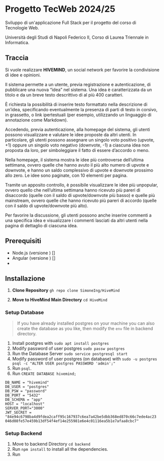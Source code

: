 # Progetto TecWeb 2024/25

Sviluppo di un'applicazione Full Stack per il progetto del corso di Tecnologie Web.  

Università degli Studi di Napoli Federico II, Corso di Laurea Triennale in Informatica.


## Traccia 

Si vuole realizzare **HIVEMIND**, un social network per favorire la condivisione di idee e opinioni. 

Il sistema permette a un utente, previa registrazione e autenticazione, di pubblicare una nuova “idea” nel sistema. 
Una idea è caratterizzata da un titolo e da un breve testo descrittivo di al più 400 caratteri.

È richiesta la possibilità di inserire testo formattato nella descrizione di un’idea, specificando eventualmente la presenza di parti di testo in corsivo, in grassetto, o link ipertestuali (per esempio, utilizzando un linguaggio di annotazione come Markdown).

Accedendo, previa autenticazione, alla homepage del sistema, gli utenti possono visualizzare e valutare le idee proposte da altri utenti.
In particolare, gli utenti possono assegnare un singolo voto positivo (upvote, +1) oppure un singolo voto negativo (downvote, -1) a ciascuna idea non proposta da loro, per simboleggiare il fatto di essere d’accordo o meno.

Nella homepage, il sistema mostra le idee più controverse dell’ultima settimana, ovvero quelle che hanno avuto il più alto numero di upvote e downvote, e hanno un saldo complessivo di upvote e downvote prossimo allo zero. 
Le idee sono paginate, con 10 elementi per pagina.

Tramite un apposito controllo, è possibile visualizzare le idee più unpopular, ovvero quello che nell’ultima settimana hanno ricevuto più pareri di disaccordo (quelle con il saldo di upvote/downvote più basso) e quelle più mainstream, ovvero quelle che hanno ricevuto più pareri di accordo (quelle con il saldo di upvote/downvote più alto).

Per favorire la discussione, gli utenti possono anche inserire commenti a una specifica idea e
visualizzare i commenti lasciati da altri utenti nella pagina di dettaglio di ciascuna idea.

## Prerequisiti 

- Node.js (versione ) []
- Angular (versione ) []
- 

## Installazione 

1. **Clone Repository** `gh repo clone SimoneIng/HiveMind` 

2. **Move to HiveMind Main Directory** `cd HiveMind`

### Setup Database 

> If you have already installed postgres on your machine you can also create the database as you like, then modify the `env` file in backend directory.

1. Install postgres with `sudo apt install postgres`
2. Modify password of user postgres `sudo passw postgres`
3. Run the Database Server `sudo service postgresql start`
4. Modify password of user postgres (on database) with `sudo -u postgres psql -c "ALTER USER postgres PASSWORD 'admin';"`
5. Run `psql`. 
6. Run `CREATE DATABASE hivemind;`

```
DB_NAME = "hivemind"
DB_USER = "postgres"
DB_PSW = "password"
DB_PORT = "5432"
DB_SCHEMA = "app"
HOST = "localhost"
SERVER_PORT="3000"
JWT_SECRET = "84e94c6798ba4d9fdea2caff95c167937c6ea7a42be5dbb368ed870c66c7ede4ac23
046d08fe57e459b13df54f4ef14e255981e6e4c01116ea5b1e7afaa8cbc7"
```

### Setup Backend 

1. Move to backend Directory `cd backend`
2. Run `npm install` to install all the dependencies. 
3. Run 

